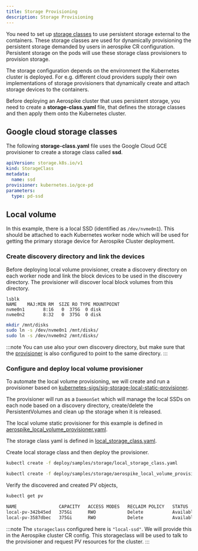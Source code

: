```yaml
---
title: Storage Provisioning
description: Storage Provisioning
---
```


You need to set up [storage classes](https://kubernetes.io/docs/concepts/storage/storage-classes/) to use persistent storage external to the containers. These storage classes are used for dynamically provisioning the persistent storage demanded by users in aerospike CR configuration. Persistent storage on the pods will use these storage class provisioners to provision storage.

The storage configuration depends on the environment the Kubernetes cluster is deployed. For e.g. different cloud providers supply their own implementations of storage provisioners that dynamically create and attach storage devices to the containers.

Before deploying an Aerospike cluster that uses persistent storage, you need to create a **storage-class.yaml**  file, that defines the storage classes and then apply them onto the Kubernetes cluster.


## Google cloud storage classes

The following **storage-class.yaml** file uses the Google Cloud GCE provisioner to create a storage class called **ssd**.

```yaml
apiVersion: storage.k8s.io/v1
kind: StorageClass
metadata:
  name: ssd
provisioner: kubernetes.io/gce-pd
parameters:
  type: pd-ssd
```

## Local volume

In this example, there is a local SSD (identified as `/dev/nvme0n1`). This should be attached to each Kubernetes worker node which will be used for getting the primary storage device for Aerospike Cluster deployment.

### Create discovery directory and link the devices

Before deploying local volume provisioner, create a discovery directory on each worker node and link the block devices to be used in the discovery directory. The provisioner will discover local block volumes from this directory.

```
lsblk
NAME    MAJ:MIN RM  SIZE RO TYPE MOUNTPOINT
nvme0n1       8:16   0  375G  0 disk
nvme0n2       8:32   0  375G  0 disk
```

```sh
mkdir /mnt/disks
sudo ln -s /dev/nvme0n1 /mnt/disks/
sudo ln -s /dev/nvme0n2 /mnt/disks/
```

:::note
You can use also your own discovery directory, but make sure that the [provisioner](https://github.com/aerospike/aerospike-kubernetes-operator/tree/1.0.1/deploy/samples/storage/aerospike_local_volume_provisioner.yaml) is also configured to point to the same directory.
:::

### Configure and deploy local volume provisioner

To automate the local volume provisioning, we will create and run a provisioner based on [kubernetes-sigs/sig-storage-local-static-provisioner](https://github.com/kubernetes-sigs/sig-storage-local-static-provisioner).

The provisioner will run as a `DaemonSet` which will manage the local SSDs on each node based on a discovery directory, create/delete the PersistentVolumes and clean up the storage when it is released.

The local volume static provisioner for this example is defined in [aerospike_local_volume_provisioner.yaml](https://github.com/aerospike/aerospike-kubernetes-operator/tree/1.0.1/deploy/samples/storage/aerospike_local_volume_provisioner.yaml).

The storage class yaml is defined in [local_storage_class.yaml](https://github.com/aerospike/aerospike-kubernetes-operator/tree/1.0.1/deploy/samples/storage/local_storage_class.yaml).

Create local storage class and then deploy the provisioner.

```sh
kubectl create -f deploy/samples/storage/local_storage_class.yaml

kubectl create -f deploy/samples/storage/aerospike_local_volume_provisioner.yaml
```

Verify the discovered and created PV objects,
```sh
kubectl get pv

NAME                CAPACITY   ACCESS MODES   RECLAIM POLICY   STATUS      CLAIM   STORAGECLASS     REASON   AGE
local-pv-342b45ed   375Gi      RWO            Delete           Available           "local-ssd"            3s
local-pv-3587dbec   375Gi      RWO            Delete           Available           "local-ssd"            3s
```

:::note
The `storageclass` configured here is `"local-ssd"`. We will provide this in the Aerospike cluster CR config. This storageclass will be used to talk to the provisioner and request PV resources for the cluster.
:::
